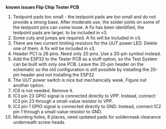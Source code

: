 <b>known issues Flip Chip Tester PCB</b>
<p>
<ol>
<li>Testpoint pads too small - the testpoint pads are too small and do not provide a strong base. After moderate use, the solder joints on some of the testpoint pins can come loose. A fix has been identified, the testpoint pads are larger, to be included in v3.</li>
<li>Some cuts and jumps are required. A fix will be included in v3.</li>
<li>There are two current limiting resistors for the UUT power LED. Delete one of them. A fix will be included in v3.</li>
<li>Header PC1 is 26 pins. Need only 20 pins. Use a 20-pin symbol instead.</li>
<li>Add the ESP32 to the Tester PCB as a stuff option, so the Test System can be built with only one PCB. Leave the 20-pin header on the schematic so the
old configuration is still possible by installing the 20-pin header and not installing the ESP32</li>
<li>The UUT power switch is nice but mechanically weak. Figure out another option.</li>
<li>IC6 is not needed. Remove it.</li>
<li>IC3 pin 23 GPIO signal is connected directly to VPP. Instead, connect IC3 pin 23 through a small-value resistor to VPP.</li>
<li>IC2 pin 1 GPIO signal is connected directly to GND. Instead, connect IC2 pin 1 through a small-value resistor to GND.</li>
<li>Mounting holes, 6 places, need updated pads for soldermask clearance underneath screw heads.</li>
</ol>
